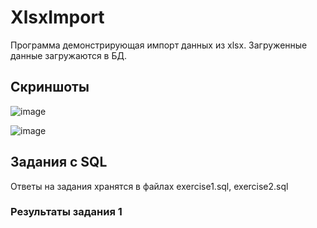 # XlsxImport

Программа демонстрирующая импорт данных из xlsx. Загруженные данные загружаются в БД.

## Скриншоты

![image](https://github.com/XeeRooX/XlsxImport/assets/91987012/67a7d7be-dac3-4aa5-b243-4f05b4a87904)

![image](https://github.com/XeeRooX/XlsxImport/assets/91987012/a980f073-bdf8-4247-9384-a18f541fd7ac)

## Задания с SQL

Ответы на задания хранятся в файлах exercise1.sql, exercise2.sql

### Результаты задания 1